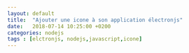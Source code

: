 ```yaml
---
layout: default
title:  "Ajouter une icone à son application électronjs"
date:   2018-07-14 10:25:00 +0200
categories: nodejs
tags : [elctronjs, nodejs,javascript,icone]
---
```

